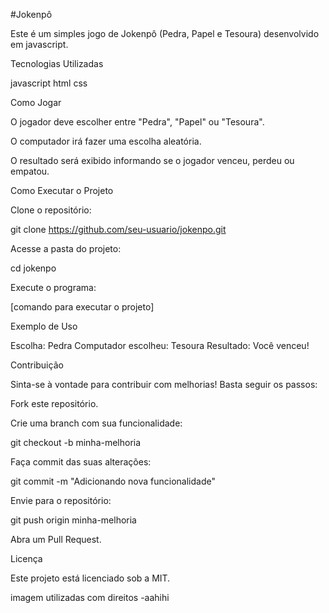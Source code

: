 #Jokenpô

Este é um simples jogo de Jokenpô (Pedra, Papel e Tesoura) desenvolvido em javascript.

Tecnologias Utilizadas

javascript
html
css



Como Jogar

O jogador deve escolher entre "Pedra", "Papel" ou "Tesoura".

O computador irá fazer uma escolha aleatória.

O resultado será exibido informando se o jogador venceu, perdeu ou empatou.

Como Executar o Projeto

Clone o repositório:

git clone https://github.com/seu-usuario/jokenpo.git

Acesse a pasta do projeto:

cd jokenpo

Execute o programa:

[comando para executar o projeto]

Exemplo de Uso

Escolha: Pedra
Computador escolheu: Tesoura
Resultado: Você venceu!

Contribuição

Sinta-se à vontade para contribuir com melhorias! Basta seguir os passos:

Fork este repositório.

Crie uma branch com sua funcionalidade:

git checkout -b minha-melhoria

Faça commit das suas alterações:

git commit -m "Adicionando nova funcionalidade"

Envie para o repositório:



git push origin minha-melhoria

Abra um Pull Request.

Licença

Este projeto está licenciado sob a MIT.

imagem utilizadas com direitos
-aahihi

